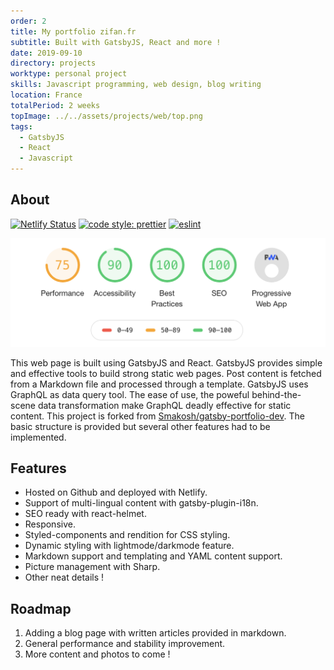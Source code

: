 ```yaml
---
order: 2
title: My portfolio zifan.fr
subtitle: Built with GatsbyJS, React and more !
date: 2019-09-10
directory: projects
worktype: personal project
skills: Javascript programming, web design, blog writing
location: France
totalPeriod: 2 weeks
topImage: ../../assets/projects/web/top.png
tags:
  - GatsbyJS
  - React
  - Javascript
---
```


## About
[![Netlify Status](https://api.netlify.com/api/v1/badges/ef88351c-4e3a-4565-b79d-b4e683e32203/deploy-status)](https://app.netlify.com/sites/zifan/deploys) [![code style: prettier](https://img.shields.io/badge/code_style-prettier-ff69b4.svg?style=flat-square)](https://github.com/prettier/prettier) [![eslint](https://img.shields.io/badge/eslint-enabled-green.svg)](https://eslint.org/)

![Google Lighthouse audit results](../../assets/projects/web/lighthouse.png) 

This web page is built using GatsbyJS and React. GatsbyJS provides simple and effective tools to build strong static web pages. Post content is fetched from a Markdown file and processed through a template.
GatsbyJS uses GraphQL as data query tool. The ease of use, the poweful behind-the-scene data transformation make GraphQL deadly effective for static content.
This project is forked from [Smakosh/gatsby-portfolio-dev](https://github.com/smakosh/gatsby-portfolio-dev). The basic structure is provided but several other features had to be implemented.

## Features
- Hosted on Github and deployed with Netlify.
- Support of multi-lingual content with gatsby-plugin-i18n.
- SEO ready with react-helmet.
- Responsive.
- Styled-components and rendition for CSS styling.
- Dynamic styling with lightmode/darkmode feature.
- Markdown support and templating and YAML content support.
- Picture management with Sharp.
- Other neat details !

## Roadmap
1. Adding a blog page with written articles provided in markdown.
2. General performance and stability improvement.
3. More content and photos to come !